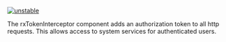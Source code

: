 [![unstable](http://badges.github.io/stability-badges/dist/unstable.svg)](http://github.com/badges/stability-badges)

The rxTokenInterceptor component adds an authorization token to all http requests.  This allows access to system services for authenticated users.